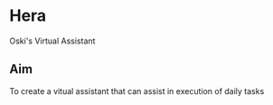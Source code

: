# Hera
Oski's Virtual Assistant

## Aim 
To create a vitual assistant that can assist in execution of daily tasks
